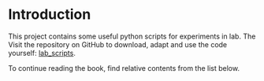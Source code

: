# Introduction

This project contains some useful python scripts for experiments in lab.
The 
Visit the repository on GitHub to download, adapt and use the code yourself: [lab_scripts](https://github.com/Lei-Lei-alpha/lab_scripts).

To continue reading the book, find relative contents from the list below.

```{tableofcontents}
```
